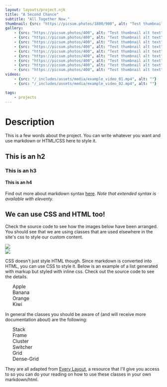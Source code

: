 ```yaml
---
layout: layouts/project.njk
title: "A Second Chance"
subtitle: "All Together Now."
thumbnail: {src: "https://picsum.photos/1800/900", alt: "Test thumbnail alt text" }
gallery:
    - {src: "https://picsum.photos/400", alt: "Test thumbnail alt text" }
    - {src: "https://picsum.photos/400", alt: "Test thumbnail alt text" }
    - {src: "https://picsum.photos/400", alt: "Test thumbnail alt text" }
    - {src: "https://picsum.photos/400", alt: "Test thumbnail alt text" }
    - {src: "https://picsum.photos/400", alt: "Test thumbnail alt text" }
    - {src: "https://picsum.photos/400", alt: "Test thumbnail alt text" }
    - {src: "https://picsum.photos/400", alt: "Test thumbnail alt text" }
    - {src: "https://picsum.photos/400", alt: "Test thumbnail alt text" }
    - {src: "https://picsum.photos/400", alt: "Test thumbnail alt text" }
videos:
    - {src: "/_includes/assets/media/example_video_01.mp4", alt: ""}
    - {src: "/_includes/assets/media/example_video_02.mp4", alt: ""}

tags:
    - projects
---
```


# Description

This is a few words about the project. You can write whatever you want and use markdown or HTML/CSS here to style it.

## This is an h2
### This is an h3
#### This is an h4

Find out more about markdown syntax [here](https://www.markdownguide.org/cheat-sheet/). _Note that extended syntax is available with eleventy._

## We can use CSS and HTML too!

Check the source code to see how the images below have been arranged. You should see that we are using classes that are used elsewhere in the site's css to style our custom content.

<div class="switcher">
    <div class="wrapper">
        <div class="frame"><img src="https://picsum.photos/1200/800"></div>
        <div class="frame"><img src="https://picsum.photos/700/500"></div>
    </div>
</div>

CSS doesn't just style HTML though. Since markdown is converted into HTML, you can use CSS to style it. Below is an example of a list generated with markup but styled with inline css. Check out the source code to see the details.

<style>
    ul {
        list-style: none;

    }

    ul > li {
        font-size: calc(1em * 1.1);
    }
</style>

- Apple
- Banana
- Orange
- Kiwi

In general the classes you should be aware of (and will receive more documentation about) are the following:
- Stack
- Frame
- Cluster
- Switcher
- Grid
- Dense-Grid

They are all adapted from [Every Layout](https://every-layout.dev/), a resource that I'll give you access to so you can do your reading on how to use these classes in your own markdown/html.